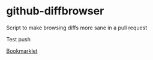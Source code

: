 github-diffbrowser
==================

Script to make browsing diffs more sane in a pull request

Test push

<a href="javascript:(function(){var%20s=document.createElement('script');s.setAttribute('src','http://localhost:8000/src/browser.js');document.getElementsByTagName('body')[0].appendChild(s);})();">Bookmarklet</a>
